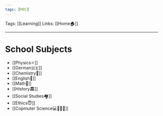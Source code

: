 ```yaml
---
tags: [MOC]
---
```

Tags: [[Learning]]
Links: [[Home🏠]]
___
# School Subjects
- [[Physics⚛]]
- [[German🇩🇪]]
- [[Chemistry🧪]]
- [[English🏴󠁧󠁢󠁥󠁮󠁧󠁿]]
- [[Math🧮]]
- [[History🏛]]
- [[Social Studies🏘]]
- [[Ethics😇]]
- [[Copmuter Science💻👨🏼‍💻]]